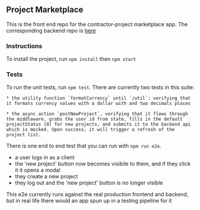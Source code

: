 ## Project Marketplace

This is the front end repo for the contractor-project marketplace app. The corresponding backend repo is [here](https://github.com/bwhiting2356/contractor-marketplace-backend)

### Instructions

To install the project, run `npm install` then `npm start`

### Tests
To run the unit tests, run `npm test`. There are currently two tests in this suite:

    * the utility function `formatCurrency` until `/util`: verifying that it formats currency values with a dollar with and two decimals places
    
    * the async action `postNewProject`, verifying that it flows through the middleware, grabs the user id from state, fills in the default projectStatus (0) for new projects, and submits it to the backend api which is mocked. Upon success, it will trigger a refresh of the project list.

There is one end to end test that you can run with `npm run e2e`. 
* a user logs in as a client
* the 'new project' button now becomes visibile to them, and if they click it it opens a modal
* they create a new project
* they log out and the 'new project' button is no longer visible

This e2e currently runs against the real production frontend and backend, but in real life there would an app spun up in a testing pipeline for it
